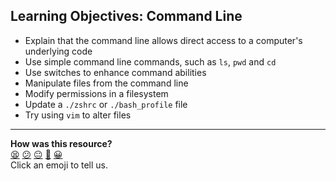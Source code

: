 ## Learning Objectives: Command Line
* Explain that the command line allows direct access to a computer's underlying code
* Use simple command line commands, such as `ls`, `pwd` and `cd`
* Use switches to enhance command abilities
* Manipulate files from the command line
* Modify permissions in a filesystem
* Update a `./zshrc` or `./bash_profile` file
* Try using `vim` to alter files


<!-- BEGIN GENERATED SECTION DO NOT EDIT -->

---

**How was this resource?**  
[😫](https://airtable.com/shrUJ3t7KLMqVRFKR?prefill_Repository=course&prefill_File=foundations/command_line/30_learning_objectives.md&prefill_Sentiment=😫) [😕](https://airtable.com/shrUJ3t7KLMqVRFKR?prefill_Repository=course&prefill_File=foundations/command_line/30_learning_objectives.md&prefill_Sentiment=😕) [😐](https://airtable.com/shrUJ3t7KLMqVRFKR?prefill_Repository=course&prefill_File=foundations/command_line/30_learning_objectives.md&prefill_Sentiment=😐) [🙂](https://airtable.com/shrUJ3t7KLMqVRFKR?prefill_Repository=course&prefill_File=foundations/command_line/30_learning_objectives.md&prefill_Sentiment=🙂) [😀](https://airtable.com/shrUJ3t7KLMqVRFKR?prefill_Repository=course&prefill_File=foundations/command_line/30_learning_objectives.md&prefill_Sentiment=😀)  
Click an emoji to tell us.

<!-- END GENERATED SECTION DO NOT EDIT -->
